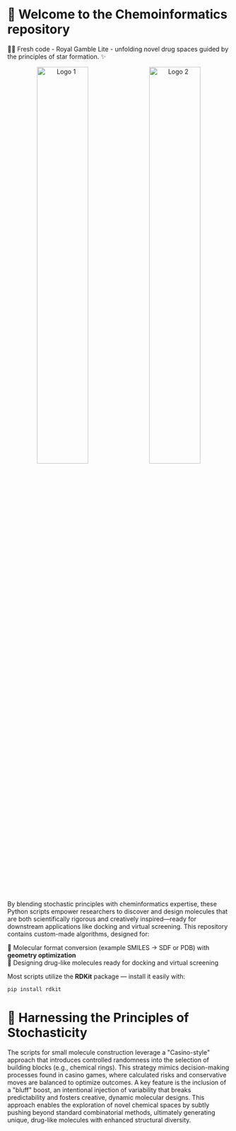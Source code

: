 # 🔬 Welcome to the Chemoinformatics repository 

🔭🐍 Fresh code - Royal Gamble Lite - unfolding novel drug spaces guided by the principles of star formation. ✨ 

<!-- Chemoinfo Logo at 50% width -->
<p align="center">
  <img src="https://github.com/TheVisualHub/logo-images/blob/main/chemoinfo_logo.jpg" alt="Logo 1" width="48%">
  &nbsp; <!-- optional spacing -->
  <img src="https://github.com/TheVisualHub/logo-images/blob/main/chemoinfo_logo.jpg" alt="Logo 2" width="48%">
</p>


By blending stochastic principles with cheminformatics expertise, these Python scripts empower researchers to discover and design molecules that are both scientifically rigorous and creatively inspired—ready for downstream applications like docking and virtual screening. This repository contains custom-made algorithms, designed for:

🔄 Molecular format conversion (example SMILES →  SDF or PDB) with **geometry optimization**  
💊 Designing drug-like molecules ready for docking and virtual screening

Most scripts utilize the **RDKit** package — install it easily with:

```bash
pip install rdkit
```


# 🎲 Harnessing the Principles of Stochasticity

The scripts for small molecule construction leverage a "Casino-style" approach that introduces controlled randomness into the selection of building blocks (e.g., chemical rings). This strategy mimics decision-making processes found in casino games, where calculated risks and conservative moves are balanced to optimize outcomes. A key feature is the inclusion of a "bluff" boost, an intentional injection of variability that breaks predictability and fosters creative, dynamic molecular designs. This approach enables the exploration of novel chemical spaces by subtly pushing beyond standard combinatorial methods, ultimately generating unique, drug-like molecules with enhanced structural diversity.
